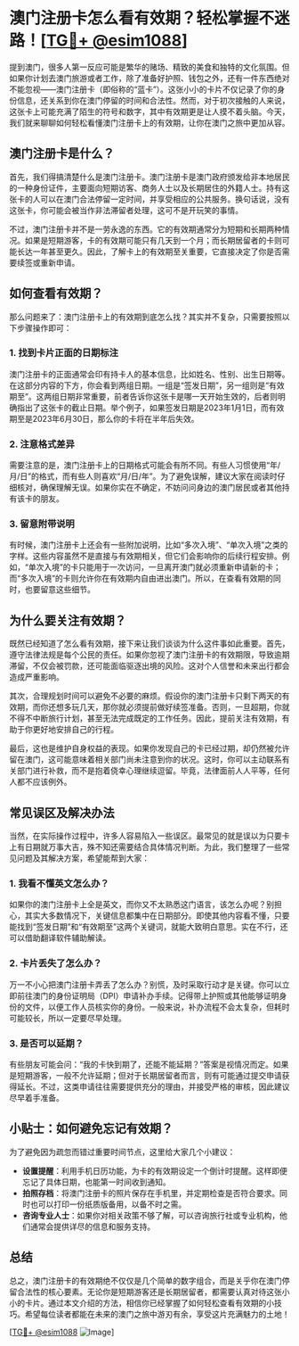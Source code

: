 # 澳门注册卡怎么看有效期？轻松掌握不迷路！[[TG💪+ @esim1088](https://t.me/s/esim1088)]

提到澳门，很多人第一反应可能是繁华的赌场、精致的美食和独特的文化氛围。但如果你计划去澳门旅游或者工作，除了准备好护照、钱包之外，还有一件东西绝对不能忽视——澳门注册卡（即俗称的“蓝卡”）。这张小小的卡片不仅记录了你的身份信息，还关系到你在澳门停留的时间和合法性。然而，对于初次接触的人来说，这张卡上可能充满了陌生的符号和数字，其中有效期更是让人摸不着头脑。今天，我们就来聊聊如何轻松看懂澳门注册卡上的有效期，让你在澳门之旅中更加从容。

## 澳门注册卡是什么？

首先，我们得搞清楚什么是澳门注册卡。澳门注册卡是澳门政府颁发给非本地居民的一种身份证件，主要面向短期访客、商务人士以及长期居住的外籍人士。持有这张卡的人可以在澳门合法停留一定时间，并享受相应的公共服务。换句话说，没有这张卡，你可能会被当作非法滞留者处理，这可不是开玩笑的事情。

不过，澳门注册卡并不是一劳永逸的东西。它的有效期通常分为短期和长期两种情况。如果是短期游客，卡的有效期可能只有几天到一个月；而长期居留者的卡则可能长达一年甚至更久。因此，了解卡上的有效期至关重要，它直接决定了你是否需要续签或重新申请。

## 如何查看有效期？

那么问题来了：澳门注册卡上的有效期到底怎么找？其实并不复杂，只需要按照以下步骤操作即可：

### 1. 找到卡片正面的日期标注

澳门注册卡的正面通常会印有持卡人的基本信息，比如姓名、性别、出生日期等。在这部分内容的下方，你会看到两组日期。一组是“签发日期”，另一组则是“有效期至”。这两组日期非常重要，前者告诉你这张卡是哪一天开始生效的，后者则明确指出了这张卡的截止日期。举个例子，如果签发日期是2023年1月1日，而有效期至是2023年6月30日，那么你的卡将在半年后失效。

### 2. 注意格式差异

需要注意的是，澳门注册卡上的日期格式可能会有所不同。有些人习惯使用“年/月/日”的格式，而有些人则喜欢“月/日/年”。为了避免误解，建议大家在阅读时仔细核对，确保理解无误。如果你实在不确定，不妨问问身边的澳门居民或者其他持有该卡的朋友。

### 3. 留意附带说明

有时候，澳门注册卡上还会有一些附加说明，比如“多次入境”、“单次入境”之类的字样。这些内容虽然不是直接与有效期相关，但它们会影响你的后续行程安排。例如，“单次入境”的卡只能用于一次访问，一旦离开澳门就必须重新申请新的卡；而“多次入境”的卡则允许你在有效期内自由进出澳门。所以，在查看有效期的同时，也要留意这些细节。

## 为什么要关注有效期？

既然已经知道了怎么看有效期，接下来让我们谈谈为什么这件事如此重要。首先，遵守法律法规是每个公民的责任。如果你忽视了澳门注册卡的有效期限，导致逾期滞留，不仅会被罚款，还可能面临驱逐出境的风险。这对个人信誉和未来出行都会造成严重影响。

其次，合理规划时间可以避免不必要的麻烦。假设你的澳门注册卡只剩下两天的有效期，而你还想多玩几天，那你就必须提前做好续签准备。否则，一旦超期，你就不得不中断旅行计划，甚至无法完成既定的工作任务。因此，提前关注有效期，有助于你更好地安排自己的行程。

最后，这也是维护自身权益的表现。如果你发现自己的卡已经过期，却仍然被允许留在澳门，这可能意味着相关部门尚未注意到你的状况。这时，你可以主动联系有关部门进行补救，而不是抱着侥幸心理继续逗留。毕竟，法律面前人人平等，任何人都不应该例外。

## 常见误区及解决办法

当然，在实际操作过程中，许多人容易陷入一些误区。最常见的就是误以为只要卡上有日期就万事大吉，殊不知还需要结合具体情况判断。为此，我们整理了一些常见问题及其解决方案，希望能帮到大家：

### 1. 我看不懂英文怎么办？

如果你的澳门注册卡上全是英文，而你又不太熟悉这门语言，该怎么办呢？别担心，其实大多数情况下，关键信息都集中在日期部分。即使其他内容看不懂，只要能找到“签发日期”和“有效期至”这两个关键词，就能大致明白意思。实在不行，还可以借助翻译软件辅助解读。

### 2. 卡片丢失了怎么办？

万一不小心把澳门注册卡弄丢了怎么办？别慌，及时采取行动才是关键。你可以立即前往澳门的身份证明局（DPI）申请补办手续。记得带上护照或其他能够证明身份的文件，以便工作人员核实你的身份。一般来说，补办流程不会太复杂，但耗时可能较长，所以一定要尽早处理。

### 3. 是否可以延期？

有些朋友可能会问：“我的卡快到期了，还能不能延期？”答案是视情况而定。如果是短期游客，一般不允许延期；但对于长期居留者而言，则有可能通过提交申请获得延长。不过，这类申请往往需要提供充分的理由，并接受严格的审核，因此建议尽早着手准备。

## 小贴士：如何避免忘记有效期？

为了避免因为疏忽而错过重要时间节点，这里给大家几个小建议：

- **设置提醒**：利用手机日历功能，为卡的有效期设定一个倒计时提醒。这样即便忘记了具体日期，也能第一时间收到通知。
- **拍照存档**：将澳门注册卡的照片保存在手机里，并定期检查是否符合要求。同时也可以打印一份纸质版备用，以备不时之需。
- **咨询专业人士**：如果你对相关政策不够了解，可以咨询旅行社或专业机构，他们通常会提供详尽的信息和服务支持。

## 总结

总之，澳门注册卡的有效期绝不仅仅是几个简单的数字组合，而是关乎你在澳门停留合法性的核心要素。无论你是短期游客还是长期居留者，都需要认真对待这张小小的卡片。通过本文介绍的方法，相信你已经掌握了如何轻松查看有效期的小技巧。希望每位读者都能在未来的澳门之旅中游刃有余，享受这片充满魅力的土地！

[[TG💪+ @esim1088](https://t.me/s/esim1088) ![Image](https://i.postimg.cc/4NQfJmqS/Snipaste-2025-05-13-00-14-12.png)]